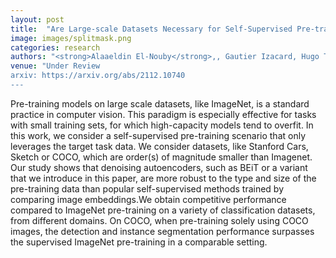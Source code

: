 ```yaml
---
layout: post
title:  "Are Large-scale Datasets Necessary for Self-Supervised Pre-training?"
image: images/splitmask.png
categories: research
authors: "<strong>Alaaeldin El-Nouby</strong>,, Gautier Izacard, Hugo Touvron, Ivan Laptev, Hervé Jegou, Edouard Grave"
venue: "Under Review
arxiv: https://arxiv.org/abs/2112.10740
---
```

Pre-training models on large scale datasets, like ImageNet, is a standard practice in computer vision. This paradigm is especially effective for tasks with small training sets, for which high-capacity models tend to overfit. In this work, we consider a self-supervised pre-training scenario that only leverages the target task data. We consider datasets, like Stanford Cars, Sketch or COCO, which are order(s) of magnitude smaller than Imagenet. Our study shows that denoising autoencoders, such as BEiT or a variant that we introduce in this paper, are more robust to the type and size of the pre-training data than popular self-supervised methods trained by comparing image embeddings.We obtain competitive performance compared to ImageNet pre-training on a variety of classification datasets, from different domains. On COCO, when pre-training solely using COCO images, the detection and instance segmentation performance surpasses the supervised ImageNet pre-training in a comparable setting.
